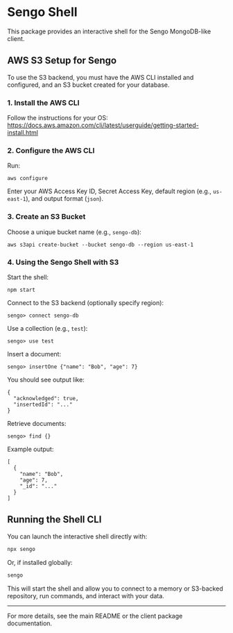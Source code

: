 # Sengo Shell

This package provides an interactive shell for the Sengo MongoDB-like client.

## AWS S3 Setup for Sengo

To use the S3 backend, you must have the AWS CLI installed and configured, and an S3 bucket created for your database.

### 1. Install the AWS CLI

Follow the instructions for your OS:  
https://docs.aws.amazon.com/cli/latest/userguide/getting-started-install.html

### 2. Configure the AWS CLI

Run:

```
aws configure
```

Enter your AWS Access Key ID, Secret Access Key, default region (e.g., `us-east-1`), and output format (`json`).

### 3. Create an S3 Bucket

Choose a unique bucket name (e.g., `sengo-db`):

```
aws s3api create-bucket --bucket sengo-db --region us-east-1
```

### 4. Using the Sengo Shell with S3

Start the shell:

```
npm start
```

Connect to the S3 backend (optionally specify region):

```
sengo> connect sengo-db
```

Use a collection (e.g., `test`):

```
sengo> use test
```

Insert a document:

```
sengo> insertOne {"name": "Bob", "age": 7}
```

You should see output like:

```
{
  "acknowledged": true,
  "insertedId": "..."
}
```

Retrieve documents:

```
sengo> find {}
```

Example output:

```
[
  {
    "name": "Bob",
    "age": 7,
    "_id": "..."
  }
]
```

## Running the Shell CLI

You can launch the interactive shell directly with:

```sh
npx sengo
```

Or, if installed globally:

```sh
sengo
```

This will start the shell and allow you to connect to a memory or S3-backed repository, run commands, and interact with your data.

---

For more details, see the main README or the client package documentation.
